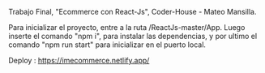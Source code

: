 Trabajo Final, "Ecommerce con React-Js", Coder-House - Mateo Mansilla.


Para inicializar el proyecto, entre a la ruta /ReactJs-master/App.
Luego inserte el comando "npm i", para instalar las dependencias, y
por ultimo el comando "npm run start" para inicializar en el puerto local.



Deploy : https://imecommerce.netlify.app/